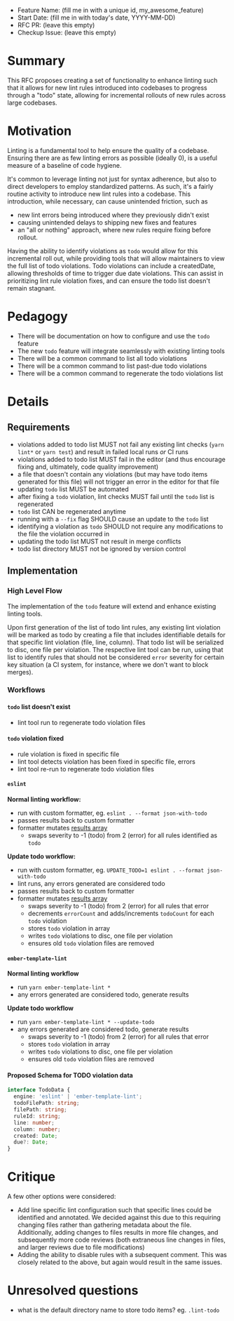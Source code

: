 - Feature Name: (fill me in with a unique id, my_awesome_feature)
- Start Date: (fill me in with today's date, YYYY-MM-DD)
- RFC PR: (leave this empty)
- Checkup Issue: (leave this empty)

# Summary

[summary]: #summary

This RFC proposes creating a set of functionality to enhance linting such that it allows for new lint rules introduced into
codebases to progress through a "todo" state, allowing for incremental rollouts of new rules across large codebases.

# Motivation

[motivation]: #motivation

Linting is a fundamental tool to help ensure the quality of a codebase. Ensuring there are as few linting errors as
possible (ideally 0), is a useful measure of a baseline of code hygiene.

It's common to leverage linting not just for syntax adherence, but also to direct developers to employ standardized patterns. As
such, it's a fairly routine activity to introduce new lint rules into a codebase. This introduction, while necessary, can cause
unintended friction, such as

- new lint errors being introduced where they previously didn't exist
- causing unintended delays to shipping new fixes and features
- an "all or nothing" approach, where new rules require fixing before rollout.

Having the ability to identify violations as `todo` would allow for this incremental roll out, while providing tools that will allow maintainers to view the full list of todo violations. Todo violations can include a createdDate, allowing thresholds of time to trigger due date violations. This can assist in prioritizing lint rule violation fixes, and can ensure the todo list doesn't remain stagnant.

# Pedagogy

[pedagogy]: #pedagogy

- There will be documentation on how to configure and use the `todo` feature
- The new `todo` feature will integrate seamlessly with existing linting tools
- There will be a common command to list all todo violations
- There will be a common command to list past-due todo violations
- There will be a common command to regenerate the todo violations list

# Details

[details]: #details

## Requirements

- violations added to todo list MUST not fail any existing lint checks (`yarn lint*` or `yarn test`) and result in failed local runs _or_ CI runs
- violations added to todo list MUST fail in the editor (and thus encourage fixing and, ultimately, code quality improvement)
- a file that doesn't contain any violations (but may have todo items generated for this file) will not trigger an error in the editor for that file
- updating `todo` list MUST be automated
- after fixing a `todo` violation, lint checks MUST fail until the `todo` list is regenerated
- `todo` list CAN be regenerated anytime
- running with a `--fix` flag SHOULD cause an update to the `todo` list
- identifying a violation as `todo` SHOULD not require any modifications to the file the violation occurred in
- updating the todo list MUST not result in merge conflicts
- todo list directory MUST not be ignored by version control

## Implementation

### High Level Flow

The implementation of the `todo` feature will extend and enhance existing linting tools.

Upon first generation of the list of todo lint rules, any existing lint violation will be marked as todo by creating a file that includes identifiable details for that specific lint violation (file, line, column). That todo list will be serialized to disc, one file per violation. The respective lint tool can be run, using that list to identify rules that should not be considered `error` severity for certain key situation (a CI system, for instance, where we don't want to block merges).

### Workflows

#### `todo` list doesn't exist

- lint tool run to regenerate todo violation files

#### `todo` violation fixed

- rule violation is fixed in specific file
- lint tool detects violation has been fixed in specific file, errors
- lint tool re-run to regenerate todo violation files

#### `eslint`

**Normal linting workflow:**

- run with custom formatter, eg. `eslint . --format json-with-todo`
- passes results back to custom formatter
- formatter mutates [results array](https://eslint.org/docs/developer-guide/working-with-custom-formatters#the-results-object)
  - swaps severity to -1 (todo) from 2 (error) for all rules identified as `todo`

**Update todo workflow:**

- run with custom formatter, eg. `UPDATE_TODO=1 eslint . --format json-with-todo`
- lint runs, any errors generated are considered todo
- passes results back to custom formatter
- formatter mutates [results array](https://eslint.org/docs/developer-guide/working-with-custom-formatters#the-results-object)
  - swaps severity to -1 (todo) from 2 (error) for all rules that error
  - decrements `errorCount` and adds/increments `todoCount` for each `todo` violation
  - stores `todo` violation in array
  - writes `todo` violations to disc, one file per violation
  - ensures old `todo` violation files are removed

#### `ember-template-lint`

**Normal linting workflow**

- run `yarn ember-template-lint *`
- any errors generated are considered todo, generate results

**Update todo workflow**

- run `yarn ember-template-lint * --update-todo`
- any errors generated are considered todo, generate results
  - swaps severity to -1 (todo) from 2 (error) for all rules that error
  - stores `todo` violation in array
  - writes `todo` violations to disc, one file per violation
  - ensures old `todo` violation files are removed

#### Proposed Schema for TODO violation data

```ts
interface TodoData {
  engine: 'eslint' | 'ember-template-lint';
  todoFilePath: string;
  filePath: string;
  ruleId: string;
  line: number;
  column: number;
  created: Date;
  due?: Date;
}
```

# Critique

[critique]: #critique

A few other options were considered:

- Add line specific lint configuration such that specific lines could be identified and annotated. We decided against this due to this
  requiring changing files rather than gathering metadata about the file. Additionally, adding changes to files results in more file
  changes, and subsequently more code reviews (both extraneous line changes in files, and larger reviews due to file modifications)
- Adding the ability to disable rules with a subsequent comment. This was closely related to the above, but again would result in the
  same issues.

# Unresolved questions

[unresolved]: #unresolved-questions

- what is the default directory name to store todo items? eg. `.lint-todo`
